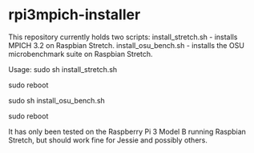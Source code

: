 # rpi3mpich-installer
This repository currently holds two scripts:
	install_stretch.sh - installs MPICH 3.2 on Raspbian Stretch.
	install_osu_bench.sh - installs the OSU microbenchmark suite on Raspbian Stretch.

Usage:
sudo sh install_stretch.sh

sudo reboot

sudo sh install_osu_bench.sh

sudo reboot


It has only been tested on the Raspberry Pi 3 Model B running Raspbian Stretch, but should work fine for Jessie and possibly others.
